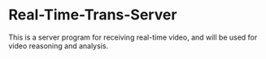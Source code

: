 # Real-Time-Trans-Server
This is a server program for receiving real-time video, and will be used for video reasoning and analysis.
